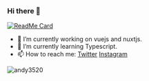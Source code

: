 ### Hi there 👋

[![ReadMe Card](https://github-readme-stats.vercel.app/api?username=gagansday&show_icons=true)](https://github.com/gagansday/gagansday) 

- 🔭 I’m currently working on vuejs and nuxtjs.
- 🌱 I’m currently learning Typescript.
- 📫 How to reach me: [Twitter](https://twitter.com/gagansday) [Instagram](https://www.instagram.com/gagansday_/)

<p align="left"> <img src="https://komarev.com/ghpvc/?username=gagansday" alt="andy3520" /> </p>

<!--
**gagansday/gagansday** is a ✨ _special_ ✨ repository because its `README.md` (this file) appears on your GitHub profile.

Here are some ideas to get you started:

- 🔭 I’m currently working on ...
- 🌱 I’m currently learning ...
- 👯 I’m looking to collaborate on ...
- 🤔 I’m looking for help with ...
- 💬 Ask me about ...
- 📫 How to reach me: ...
- 😄 Pronouns: ...
- ⚡ Fun fact: ...
-->
